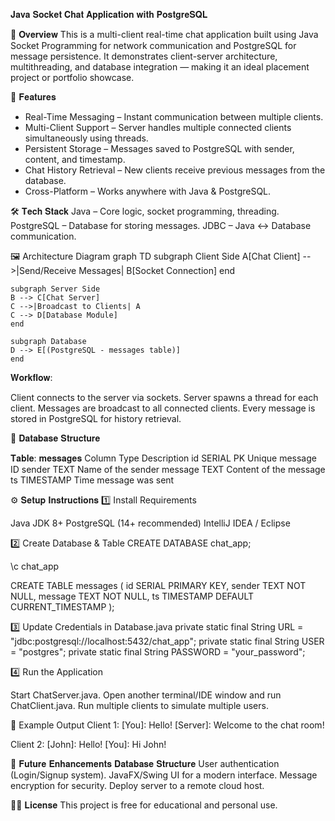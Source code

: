 𝐉𝐚𝐯𝐚 𝐒𝐨𝐜𝐤𝐞𝐭 𝐂𝐡𝐚𝐭 𝐀𝐩𝐩𝐥𝐢𝐜𝐚𝐭𝐢𝐨𝐧 𝐰𝐢𝐭𝐡 𝐏𝐨𝐬𝐭𝐠𝐫𝐞𝐒𝐐𝐋

📌 𝐎𝐯𝐞𝐫𝐯𝐢𝐞𝐰
This is a multi-client real-time chat application built using Java Socket Programming for network communication and PostgreSQL for message persistence.
It demonstrates client-server architecture, multithreading, and database integration — making it an ideal placement project or portfolio showcase.

🚀 𝐅𝐞𝐚𝐭𝐮𝐫𝐞𝐬
* Real-Time Messaging – Instant communication between multiple clients.
* Multi-Client Support – Server handles multiple connected clients simultaneously using threads.
* Persistent Storage – Messages saved to PostgreSQL with sender, content, and timestamp.
* Chat History Retrieval – New clients receive previous messages from the database.
* Cross-Platform – Works anywhere with Java & PostgreSQL.

🛠 𝐓𝐞𝐜𝐡 𝐒𝐭𝐚𝐜𝐤
Java – Core logic, socket programming, threading.
PostgreSQL – Database for storing messages.
JDBC – Java ↔ Database communication.

🖼 Architecture Diagram
graph TD
    subgraph Client Side
    A[Chat Client] -->|Send/Receive Messages| B[Socket Connection]
    end

    subgraph Server Side
    B --> C[Chat Server]
    C -->|Broadcast to Clients| A
    C --> D[Database Module]
    end

    subgraph Database
    D --> E[(PostgreSQL - messages table)]
    end


𝐖𝐨𝐫𝐤𝐟𝐥𝐨𝐰:

Client connects to the server via sockets.
Server spawns a thread for each client.
Messages are broadcast to all connected clients.
Every message is stored in PostgreSQL for history retrieval.

📂 𝐃𝐚𝐭𝐚𝐛𝐚𝐬𝐞 𝐒𝐭𝐫𝐮𝐜𝐭𝐮𝐫𝐞

𝐓𝐚𝐛𝐥𝐞: 𝐦𝐞𝐬𝐬𝐚𝐠𝐞𝐬
Column	Type	Description
id	SERIAL PK	Unique message ID
sender	TEXT	Name of the sender
message	TEXT	Content of the message
ts	TIMESTAMP	Time message was sent

⚙ 𝐒𝐞𝐭𝐮𝐩 𝐈𝐧𝐬𝐭𝐫𝐮𝐜𝐭𝐢𝐨𝐧𝐬
1️⃣ Install Requirements

Java JDK 8+
PostgreSQL (14+ recommended)
IntelliJ IDEA / Eclipse

2️⃣ Create Database & Table
CREATE DATABASE chat_app;

\c chat_app

CREATE TABLE messages (
    id SERIAL PRIMARY KEY,
    sender TEXT NOT NULL,
    message TEXT NOT NULL,
    ts TIMESTAMP DEFAULT CURRENT_TIMESTAMP
);

3️⃣ Update Credentials in Database.java
private static final String URL = "jdbc:postgresql://localhost:5432/chat_app";
private static final String USER = "postgres";
private static final String PASSWORD = "your_password";

4️⃣ Run the Application

Start ChatServer.java.
Open another terminal/IDE window and run ChatClient.java.
Run multiple clients to simulate multiple users.

📜 Example Output
Client 1:
[You]: Hello!
[Server]: Welcome to the chat room!


Client 2:
[John]: Hello!
[You]: Hi John!

📌 𝐅𝐮𝐭𝐮𝐫𝐞 𝐄𝐧𝐡𝐚𝐧𝐜𝐞𝐦𝐞𝐧𝐭𝐬 𝐃𝐚𝐭𝐚𝐛𝐚𝐬𝐞 𝐒𝐭𝐫𝐮𝐜𝐭𝐮𝐫𝐞
User authentication (Login/Signup system).
JavaFX/Swing UI for a modern interface.
Message encryption for security.
Deploy server to a remote cloud host.

📌📄 𝐋𝐢𝐜𝐞𝐧𝐬𝐞
This project is free for educational and personal use.
